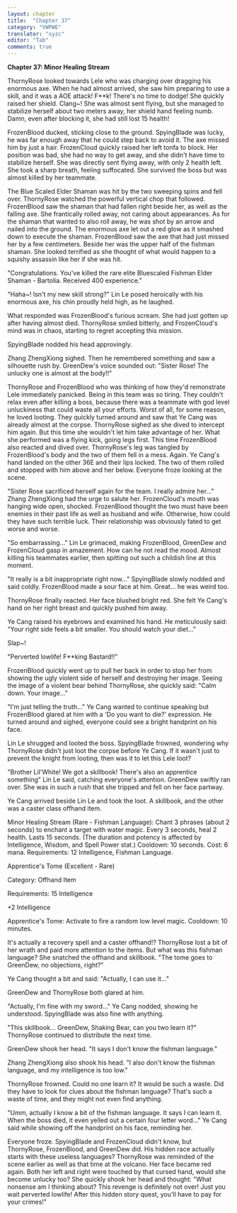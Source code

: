 ```yaml
---
layout: chapter
title:  "Chapter 37"
category: "VWPWE"
translator: "syzc"
editor: "Tab"
comments: true
---
```


**Chapter 37: Minor Healing Stream**

ThornyRose looked towards Lele who was charging over dragging his enormous axe. When he had almost arrived, she saw him preparing to use a skill, and it was a AOE attack! F\*\*k! There's no time to dodge! She quickly raised her shield. Clang~! She was almost sent flying, but she managed to stabilize herself about two meters away, her shield hand feeling numb. Damn, even after blocking it, she had still lost 15 health!
 
FrozenBlood ducked, sticking close to the ground. SpyingBlade was lucky, he was far enough away that he could step back to avoid it. The axe missed him by just a hair. FrozenCloud quickly raised her left tonfa to block. Her position was bad, she had no way to get away, and she didn't have time to stabilize herself. She was directly sent flying away, with only 2 health left. She took a sharp breath, feeling suffocated. She survived the boss but was almost killed by her teammate.  
 
The Blue Scaled Elder Shaman was hit by the two sweeping spins and fell over. ThornyRose watched the powerful vertical chop that followed. FrozenBlood saw the shaman that had fallen right beside her, as well as the falling axe. She frantically rolled away, not caring about appearances. As for the shaman that wanted to also roll away, he was shot by an arrow and nailed into the ground. The enormous axe let out a red glow as it smashed down to execute the shaman. FrozenBlood saw the axe that had just missed her by a few centimeters. Beside her was the upper half of the fishman shaman. She looked terrified as she thought of what would happen to a squishy assassin like her if she was hit.

"Congratulations. You've killed the rare elite Bluescaled Fishman Elder Shaman - Bartolia. Received 400 experience." 
 
"Haha~! Isn't my new skill strong?"  Lin Le posed heroically with his enormous axe, his chin proudly held high, as he laughed.
 
What responded was FrozenBlood's furious scream. She had just gotten up after having almost died. ThornyRose smiled bitterly, and FrozenCloud's mind was in chaos, starting to regret accepting this mission.
 
SpyingBlade nodded his head approvingly.
 
Zhang ZhengXiong sighed. Then he remembered something and saw a silhouette rush by. GreenDew's voice sounded out: "Sister Rose! The unlucky one is almost at the body!!"
 
ThornyRose and FrozenBlood who was thinking of how they'd remonstrate Lele immediately panicked. Being in this team was so tiring. They couldn't relax even after killing a boss, because there was a teammate with god level unluckiness that could waste all your efforts. Worst of all, for some reason, he loved looting. They quickly turned around and saw that Ye Cang was already almost at the corpse. ThornyRose sighed as she dived to intercept him again. But this time she wouldn't let him take advantage of her. What she performed was a flying kick, going legs first. This time FrozenBlood also reacted and dived over. ThornyRose's leg was tangled by FrozenBlood's body and the two of them fell in a mess. Again. Ye Cang's hand landed on the other 36E and their lips locked. The two of them rolled and stopped with him above and her below. Everyone froze looking at the scene.
 
"Sister Rose sacrificed herself again for the team. I really admire her..." Zhang ZhengXiong had the urge to salute her. FrozenCloud's mouth was hanging wide open, shocked. FrozenBlood thought the two must have been enemies in their past life as well as husband and wife. Otherwise, how could they have such terrible luck. Their relationship was obviously fated to get worse and worse.
 
"So embarrassing..." Lin Le grimaced, making FrozenBlood, GreenDew and FrozenCloud gasp in amazement. How can he not read the mood. Almost killing his teammates earlier, then spitting out such a childish line at this moment.
 
"It really is a bit inappropriate right now..." SpyingBlade slowly nodded and said coldly. FrozenBlood made a sour face at him. Great... he was weird too.
 
ThornyRose finally reacted. Her face blushed bright red. She felt Ye Cang's hand on her right breast and quickly pushed him away.
 
Ye Cang raised his eyebrows and examined his hand. He meticulously said: "Your right side feels a bit smaller. You should watch your diet..."
 
Slap~!
 
"Perverted lowlife! F\*\*king Bastard!!"
 
FrozenBlood quickly went up to pull her back in order to stop her from showing the ugly violent side of herself and destroying her image. Seeing the image of a violent bear behind ThornyRose, she quickly said: "Calm down. Your image..."
 
"I'm just telling the truth..." Ye Cang wanted to continue speaking but FrozenBlood glared at him with a 'Do you want to die?' expression. He turned around and sighed, everyone could see a bright handprint on his face.
 
Lin Le shrugged and looted the boss. SpyingBlade frowned, wondering why ThornyRose didn't just loot the corpse before Ye Cang. If it wasn't just to prevent the knight from looting, then was it to let this Lele loot?
 
"Brother Lil'White! We got a skillbook! There's also an apprentice something" Lin Le said, catching everyone's attention. GreenDew swiftly ran over. She was in such a rush that she tripped and fell on her face partway.
 
Ye Cang arrived beside Lin Le and took the loot. A skillbook, and the other was a caster class offhand item.
 
Minor Healing Stream (Rare - Fishman Language): Chant 3 phrases (about 2 seconds) to enchant a target with water magic. Every 3 seconds, heal 2 health. Lasts 15 seconds. (The duration and potency is affected by Intelligence, Wisdom, and Spell Power stat.) Cooldown: 10 seconds. Cost: 6 mana. Requirements: 12 Intelligence, Fishman Language.
 
Apprentice's Tome (Excellent - Rare)
 
Category: Offhand Item
 
Requirements: 15 Intelligence
 
+2 Intelligence
 
Apprentice's Tome: Activate to fire a random low level magic. Cooldown: 10 minutes.
 
It's actually a recovery spell and a caster offhand!? ThornyRose lost a bit of her wrath and paid more attention to the items. But what was this fishman language? She snatched the offhand and skillbook. "The tome goes to GreenDew, no objections, right?"
 
Ye Cang thought a bit and said: "Actually, I can use it..."
 
GreenDew and ThornyRose both glared at him.
 
"Actually, I'm fine with my sword..." Ye Cang nodded, showing he understood. SpyingBlade was also fine with anything. 
 
"This skillbook... GreenDew, Shaking Bear, can you two learn it?" ThornyRose continued to distribute the next time.
 
GreenDew shook her head. "It says I don't know the fishman language."
 
Zhang ZhengXiong also shook his head. "I also don't know the fishman language, and my intelligence is too low."
 
ThornyRose frowned. Could no one learn it? It would be such a waste. Did they have to look for clues about the fishman language? That's such a waste of time, and they might not even find anything.
 
"Umm, actually I know a bit of the fishman language. It says I can learn it. When the boss died, it even yelled out a certain four letter word..." Ye Cang said while showing off the handprint on his face, reminding her.
 
Everyone froze. SpyingBlade and FrozenCloud didn't know, but ThornyRose, FrozenBlood, and GreenDew did. His hidden race actually starts with these useless languages? ThornyRose was reminded of the scene earlier as well as that time at the volcano. Her face became red again. Both her left and right were touched by that cursed hand, would she become unlucky too? She quickly shook her head and thought: "What nonsense am I thinking about? This revenge is definitely not over! Just you wait perverted lowlife! After this hidden story quest, you'll have to pay for your crimes!"